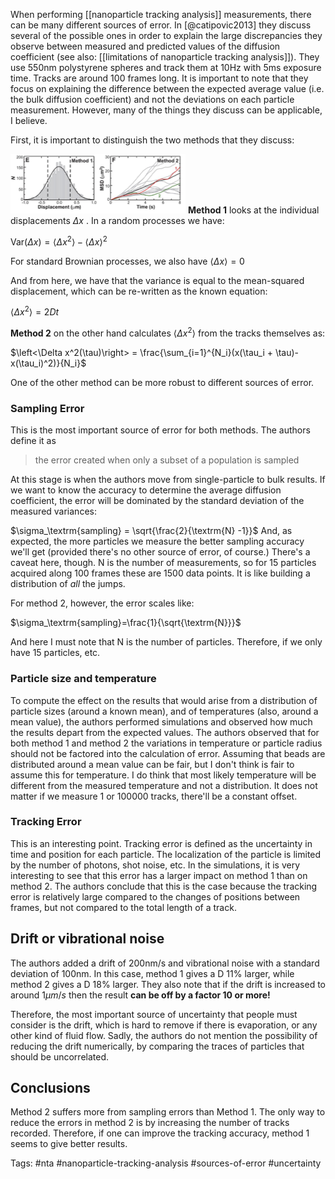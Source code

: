When performing [[nanoparticle tracking analysis]] measurements, there can be many different sources of error. In [@catipovic2013] they discuss several of the possible ones in order to explain the large discrepancies they observe between measured and predicted values of the diffusion coefficient (see also: [[limitations of nanoparticle tracking analysis]]). They use 550nm polystyrene spheres and track them at 10Hz with 5ms exposure time. Tracks are around 100 frames long. It is important to note that they focus on explaining the difference between the expected average value (i.e. the bulk diffusion coefficient) and not the deviations on each particle measurement. However, many of the things they discuss can be applicable, I believe. 

First, it is important to distinguish the two methods that they discuss: 

![65605452587243908edda178a24cc706.png](images/65605452587243908edda178a24cc706.png)
**Method 1** looks at the individual displacements $\Delta x$ . In a random processes we have:

$\textrm{Var}(\Delta x) = \left< \Delta x^2\right> - \left<\Delta x\right>^2$

For standard Brownian processes, we also have $\left<\Delta x\right> = 0$ 

And from here, we have that the variance is equal to the mean-squared displacement, which can be re-written as the known equation:

$\left<\Delta x^2\right> = 2Dt$

**Method 2** on the other hand calculates $\left<\Delta x^2\right>$ from the tracks themselves as:

$\left<\Delta x^2(\tau)\right> = \frac{\sum_{i=1}^{N_i}(x(\tau_i + \tau)-x(\tau_i)^2)}{N_i}$

One of the other method can be more robust to different sources of error. 

### Sampling Error
This is the most important source of error for both methods. The authors define it as

> the error created when only a subset of a population is sampled

At this stage is when the authors move from single-particle to bulk results. If we want to know the accuracy to determine the average diffusion coefficient, the error will be dominated by the standard deviation of the measured variances:

$\sigma_\textrm{sampling} = \sqrt{\frac{2}{\textrm{N} -1}}$
And, as expected, the more particles we measure the better sampling accuracy we'll get (provided there's no other source of error, of course.) There's a caveat here, though. N is the number of measurements, so for 15 particles acquired along 100 frames these are 1500 data points. It is like building a distribution of *all* the jumps. 

For method 2, however, the error scales like:

$\sigma_\textrm{sampling}=\frac{1}{\sqrt{\textrm{N}}}$

And here I must note that N is the number of particles. Therefore, if we only have 15 particles, etc. 

### Particle size and temperature
To compute the effect on the results that would arise from a distribution of particle sizes (around a known mean), and of temperatures (also, around a mean value), the authors performed simulations and observed how much the results depart from the expected values. The authors observed that for both method 1 and method 2 the variations in temperature or particle radius should not be factored into the calculation of error. Assuming that beads are distributed around a mean value can be fair, but I don't think is fair to assume this for temperature. I do think that most likely temperature will be different from the measured temperature and not a distribution. It does not matter if we measure 1 or 100000 tracks, there'll be a constant offset. 

### Tracking Error
This is an interesting point. Tracking error is defined as the uncertainty in time and position for each particle. The localization of the particle is limited by the number of photons, shot noise, etc. In the simulations, it is very interesting to see that this error has a larger impact on method 1 than on method 2. The authors conclude that this is the case because the tracking error is relatively large compared to the changes of positions between frames, but not compared to the total length of a track. 

## Drift or vibrational noise
The authors added a drift of 200nm/s and vibrational noise with a standard deviation of 100nm. In this case, method 1 gives a D 11% larger, while method 2 gives a D 18% larger. They also note that if the drift is increased to around $1\mu m/s$ then the result **can be off by a factor 10 or more!** 

Therefore, the most important source of uncertainty that people must consider is the drift, which is hard to remove if there is evaporation, or any other kind of fluid flow. Sadly, the authors do not mention the possibility of reducing the drift numerically, by comparing the traces of particles that should be uncorrelated. 

## Conclusions
Method 2 suffers more from sampling errors than Method 1. The only way to reduce the errors in method 2 is by increasing the number of tracks recorded. Therefore, if one can improve the tracking accuracy, method 1 seems to give better results. 



Tags: #nta #nanoparticle-tracking-analysis #sources-of-error #uncertainty